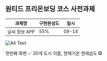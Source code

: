 ## 원티드 프리온보딩 코스 사전과제

|과제명|구현완성도|일시|
|------|---|---|
|날씨 정보 APP|55%|09-14|

![Alt Text](예시_AdobeExpress.gif)


첫번째 화면
✅ 20개 도시 이름, 현재기온 현재습도
❎ 
